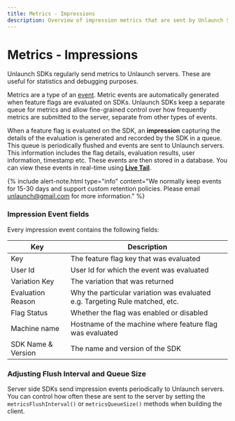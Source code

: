 ```yaml
---
title: Metrics - Impressions
description: Overview of impression metrics that are sent by Unlaunch SDKs.
---
```


# Metrics - Impressions

Unlaunch SDKs regularly send metrics to Unlaunch servers. These are useful for statistics and debugging purposes. 

Metrics are a type of an [event](event). Metric events are automatically generated when feature flags are evaluated on SDKs. Unlaunch SDKs keep a separate queue for metrics and allow fine-grained control over how frequently metrics are submitted to the server, separate from other types of events. 

When a feature flag is evaluated on the SDK, an **impression** capturing the details of the evaluation is generated and recorded by the SDK in a queue. This queue is periodically flushed and events are sent to Unlaunch servers. This information includes the flag details, evaluation results, user information, timestamp etc. These events are then stored in a database. You can view these events in real-time using [**Live Tail**](../managingflags/livetail). 

{% include alert-note.html type="info" content="We normally keep events for 15-30 days and support custom retention policies. Please email unlaunch@gmail.com for more information." %}

### Impression Event fields

Every impression event contains the following fields:


| Key                | Description                                                                  |
|--------------------|------------------------------------------------------------------------------|
| Key                | The feature flag key that was evaluated                                      |
| User Id            | User Id for which the event was evaluated                                    |
| Variation Key      | The variation that was returned                                              |
| Evaluation Reason  | Why the particular variation was evaluated e.g. Targeting Rule matched, etc. |
| Flag Status        | Whether the flag was enabled or disabled                                     |
| Machine name       | Hostname of the machine where feature flag was evaluated                     |
| SDK Name & Version | The name and version of the SDK                                              |

### Adjusting Flush Interval and Queue Size

Server side SDKs send impression events periodically to Unlaunch servers. You can control how often these are sent to the server by setting the `metricsFlushInterval()` or `metricsQueueSize()` methods when building the client.